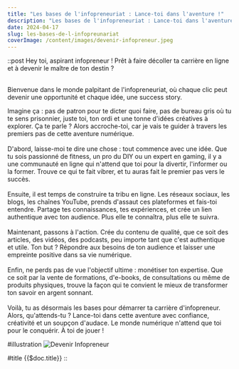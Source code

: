 ```yaml
---
title: "Les bases de l'infopreneuriat : Lance-toi dans l'aventure !"
description: "Les bases de l'infopreneuriat : Lance-toi dans l'aventure !"
date: 2024-04-17
slug: les-bases-de-l-infopreunariat
coverImage: /content/images/devenir-infopreneur.jpeg
---
```

::post
Hey toi, aspirant infopreneur ! Prêt à faire décoller ta carrière en ligne et à devenir le maître de ton destin ?<br>
<br>
<!--more-->
Bienvenue dans le monde palpitant de l'infopreneuriat, où chaque clic peut devenir une opportunité et chaque idée, une success story.<br>
<!--more-->
Imagine ça : pas de patron pour te dicter quoi faire, pas de bureau gris où tu te sens prisonnier, juste toi, ton ordi et une tonne d'idées créatives à explorer.
Ça te parle ? Alors accroche-toi, car je vais te guider à travers les premiers pas de cette aventure numérique.
<br><br>
D'abord, laisse-moi te dire une chose : tout commence avec une idée. Que tu sois passionné de fitness, un pro du DIY ou un expert en gaming, il y a une communauté en ligne qui n'attend que toi pour la divertir, l'informer ou la former. Trouve ce qui te fait vibrer, et tu auras fait le premier pas vers le succès.
<br><br>
Ensuite, il est temps de construire ta tribu en ligne. Les réseaux sociaux, les blogs, les chaînes YouTube, prends d'assaut ces plateformes et fais-toi entendre. Partage tes connaissances, tes expériences, et crée un lien authentique avec ton audience. Plus elle te connaîtra, plus elle te suivra.
<br><br>
Maintenant, passons à l'action. Crée du contenu de qualité, que ce soit des articles, des vidéos, des podcasts, peu importe tant que c'est authentique et utile. Ton but ? Répondre aux besoins de ton audience et laisser une empreinte positive dans sa vie numérique.
<br><br>
Enfin, ne perds pas de vue l'objectif ultime : monétiser ton expertise. Que ce soit par la vente de formations, d'e-books, de consultations ou même de produits physiques, trouve la façon qui te convient le mieux de transformer ton savoir en argent sonnant.
<br><br>
Voilà, tu as désormais les bases pour démarrer ta carrière d'infopreneur. Alors, qu'attends-tu ? Lance-toi dans cette aventure avec confiance, créativité et un soupçon d'audace. Le monde numérique n'attend que toi pour le conquérir. À toi de jouer !

#illustration
![Devenir Infopreneur](/content/images/devenir-infopreneur.jpeg)

#title
{{$doc.title}}
::